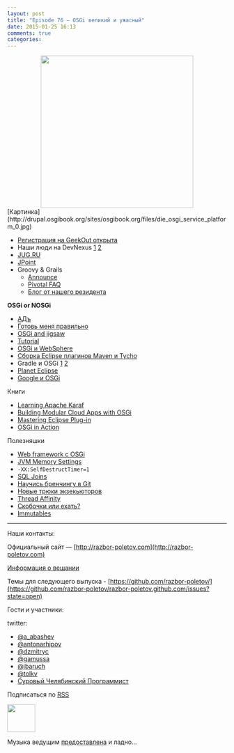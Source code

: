 ```yaml
---
layout: post
title: "Episode 76 — OSGi великий и ужасный"
date: 2015-01-25 16:13
comments: true
categories: 
---
```


<div class="separator" style="clear: both; text-align: center;">
<a href="http://razbor-poletov.com/images/razbor_76_text.jpg" imageanchor="1" style="margin-left: 1em; margin-right: 1em;"><img border="0" height="350" src="http://razbor-poletov.com/images/razbor_76_text.jpg" width="350" /></a>
</div>
[Картинка](http://drupal.osgibook.org/sites/osgibook.org/files/die_osgi_service_platform_0.jpg)

* [Регистрация на GeekOut открыта](http://2015.geekout.ee/registration/)
* Наши люди на DevNexus [1](http://devnexus.com/s/speakers#Baruch_Sadogursky) [2](http://devnexus.com/s/speakers#Viktor_Gamov) 
* [JUG.RU](https://jugru.timepad.ru/event/176697/)
* [JPoint](http://javapoint.ru)
* Groovy & Grails 
    - [Announce](http://groovy.329449.n5.nabble.com/ANN-Groovy-is-looking-for-a-new-home-td5722211.html)
    - [Pivotal FAQ](https://docs.google.com/document/d/1R_bQv_8JSLOEzVzPdqOISF0guGtcUPE6vFBeAuxtcG4/edit)
    - [Блог от нашего резидента](http://arhipov.blogspot.com/2015/01/g.html)

__OSGi or NOSGi__

* [АДъ](http://en.wikipedia.org/wiki/Java_Classloader#JAR_hell)
* [Готовь меня правильно](http://paulonjava.blogspot.com/2014/12/osgi-doesnt-suck-youre-just-using-it.html)
* [OSGi and jigsaw](http://www.slideshare.net/martintoshev/modularity-of-the-java-platform-osgi-jigsaw-and-penrose)
* [Tutorial](http://felix.apache.org/documentation/tutorials-examples-and-presentations/apache-felix-osgi-tutorial.html)
* [OSGi и WebSphere](http://jaceklaskowski.pl/wiki/Developing_OSGi_Applications_with_Blueprint_bundles_and_WebSphere_Application_Server_V8.5_Liberty_Profile)
* [Сборка Eclipse плагинов Maven и Tycho](http://zeroturnaround.com/rebellabs/building-eclipse-plug-ins-with-maven-3-and-tycho/)
* Gradle и OSGi [1](http://gradle.org/docs/current/userguide/osgi_plugin.html) [2](https://github.com/akhikhl/wuff)
* [Planet Eclipse](http://planet.eclipse.org/planet/)
* [Google и OSGi](https://github.com/google/guice/wiki/OSGi)

Книги

* [Learning Apache Karaf](https://www.packtpub.com/big-data-and-business-intelligence/learning-apache-karaf)
* [Building Modular Cloud Apps with OSGi](http://shop.oreilly.com/product/0636920028086.do)
* [Mastering Eclipse Plug-in](http://alblue.bandlem.com/2014/08/eclipse-book-published.html)
* [OSGi in Action](http://www.manning.com/hall/)

Полезняшки

- [Web framework с OSGi](http://www.wisdom-framework.org)
- [JVM Memory Settings](http://jvmmemory.com/)
- `-XX:SelfDestructTimer=1`
- [SQL Joins](http://sql-joins.leopard.in.ua/)
- [Научись бренчингу в Git](http://pcottle.github.io/learnGitBranching/index.html?demo)
- [Новые трюки экзекьюторов](http://www.nurkiewicz.com/2014/11/executorservice-10-tips-and-tricks.html)
- [Thread Affinity](http://openhft.net/products/thread-affinity/)
- [Скобочки или ехать?](http://blog.jooq.org/2014/12/08/dont-be-clever-the-double-curly-braces-anti-pattern/)
- [Immutables](https://immutables.github.io/)


---

Наши контакты:

Официальный сайт — [http://razbor-poletov.com](http://razbor-poletov.com)

[Информация о вещании](http://razbor-poletov.com/broadcast.html)

Темы для следующего выпуска - [https://github.com/razbor-poletov/](https://github.com/razbor-poletov/razbor-poletov.github.com/issues?state=open)

Гости и участники:

twitter: 

 * [@a_abashev](https://twitter.com/a_abashev)
 * [@antonarhipov](https://twitter.com/antonarhipov)
 * [@dzmitryc](https://twitter.com/dzmitryc)
 * [@gamussa](https://twitter.com/gamussa)
 * [@jbaruch](https://twitter.com/jbaruch)
 * [@tolkv](https://twitter.com/tolkv)
 * [Суровый Челябинский Программист](http://samolisov.blogspot.ru/)
 
<!-- player goes here-->

<audio preload="none">
   <source src="http://traffic.libsyn.com/razborpoletov/razbor_76.mp3" type="audio/mp3" />
   Your browser does not support the audio tag.
</audio>

Подписаться по [RSS](http://feeds.feedburner.com/razbor-podcast)

<!-- episode file link goes here-->
<a href="http://traffic.libsyn.com/razborpoletov/razbor_76.mp3" imageanchor="1" style="clear: left; margin-bottom: 1em; margin-left: auto; margin-right: 2em;"><img border="0" height="64" src="http://2.bp.blogspot.com/-qkfh8Q--dks/T0gixAMzuII/AAAAAAAAHD0/O5LbF3vvBNQ/s200/1330127522_mp3.png" width="64" /></a>

Музыка ведущим [предоставлена](http://www.audiobank.fm/single-music/27/111/More-And-Less/) и ладно...
